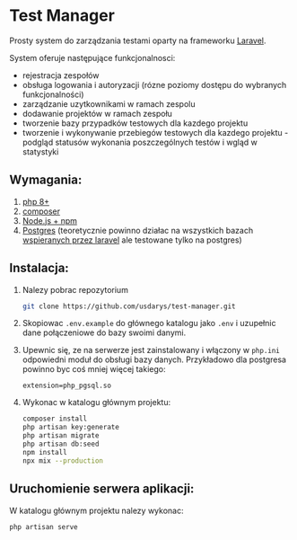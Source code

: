 # Test Manager

Prosty system do zarządzania testami oparty na frameworku [Laravel](https://laravel.com/).

System oferuje następujące funkcjonalnosci:
- rejestracja zespołów
- obsługa logowania i autoryzacji (rózne poziomy dostępu do wybranych funkcjonalności)
- zarządzanie uzytkownikami w ramach zespolu
- dodawanie projektów w ramach zespołu
- tworzenie bazy przypadków testowych dla kazdego projektu
- tworzenie i wykonywanie przebiegów testowych dla kazdego projektu - podgląd statusów wykonania poszczególnych testów i wgląd w statystyki

## Wymagania:
1. [php 8+](https://www.php.net/downloads)
2. [composer](https://getcomposer.org/)
3. [Node.js + npm](https://nodejs.org/en/)
4. [Postgres](https://www.postgresql.org/) (teoretycznie powinno działac na wszystkich bazach [wspieranych przez laravel](https://laravel.com/docs/9.x/database#introduction) ale testowane tylko na postgres)

## Instalacja:

1. Nalezy pobrac repozytorium
    ```bash
    git clone https://github.com/usdarys/test-manager.git
    ```

2. Skopiowac `.env.example` do głównego katalogu jako `.env` i uzupełnic dane połączeniowe do bazy swoimi danymi.

3. Upewnic się, ze na serwerze jest zainstalowany i włączony w `php.ini` odpowiedni moduł do obsługi bazy danych. Przykładowo dla postgresa powinno byc coś mniej więcej takiego:
    ```
    extension=php_pgsql.so
    ```

4. Wykonac w katalogu głównym projektu:
    ```bash
    composer install
    php artisan key:generate
    php artisan migrate
    php artisan db:seed
    npm install
    npx mix --production
    ```

## Uruchomienie serwera aplikacji:
W katalogu głównym projektu nalezy wykonac:
```bash
php artisan serve
```